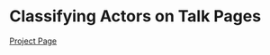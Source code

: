 # Classifying Actors on Talk Pages

[Project Page](https://meta.wikimedia.org/wiki/Research:Classifying_Actors_on_Talk_Pages#Goals)
